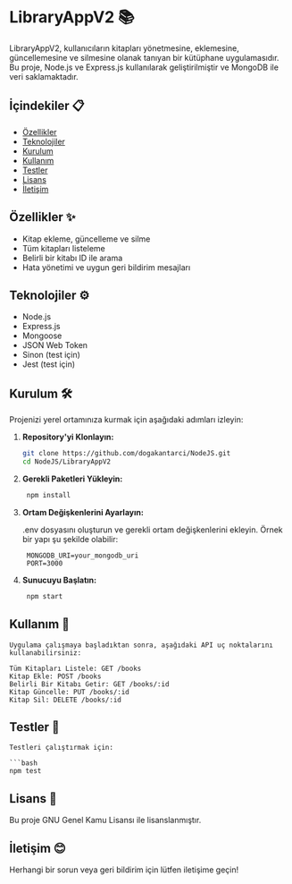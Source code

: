 # LibraryAppV2 📚

LibraryAppV2, kullanıcıların kitapları yönetmesine, eklemesine, güncellemesine ve silmesine olanak tanıyan bir kütüphane uygulamasıdır. Bu proje, Node.js ve Express.js kullanılarak geliştirilmiştir ve MongoDB ile veri saklamaktadır.

## İçindekiler 📋

- [Özellikler](#özellikler-✨)
- [Teknolojiler](#teknolojiler-⚙️)
- [Kurulum](#kurulum-🛠️)
- [Kullanım](#kullanım-🚀)
- [Testler](#testler-🧪)
- [Lisans](#lisans-📄)
- [İletişim](#iletişim-😊)

## Özellikler ✨

- Kitap ekleme, güncelleme ve silme
- Tüm kitapları listeleme
- Belirli bir kitabı ID ile arama
- Hata yönetimi ve uygun geri bildirim mesajları

## Teknolojiler ⚙️

- Node.js
- Express.js
- Mongoose
- JSON Web Token
- Sinon (test için)
- Jest (test için)

## Kurulum 🛠️

Projenizi yerel ortamınıza kurmak için aşağıdaki adımları izleyin:

1. **Repository'yi Klonlayın:**

   ```bash
   git clone https://github.com/dogakantarci/NodeJS.git
   cd NodeJS/LibraryAppV2

2. **Gerekli Paketleri Yükleyin:**
   
   ```bash
    npm install

3. **Ortam Değişkenlerini Ayarlayın:**

    .env dosyasını oluşturun ve gerekli ortam değişkenlerini ekleyin. Örnek bir yapı şu şekilde olabilir:

   ```env
    MONGODB_URI=your_mongodb_uri
    PORT=3000

4. **Sunucuyu Başlatın:**

   ```bash
    npm start

## Kullanım 🚀
    Uygulama çalışmaya başladıktan sonra, aşağıdaki API uç noktalarını kullanabilirsiniz:

    Tüm Kitapları Listele: GET /books
    Kitap Ekle: POST /books
    Belirli Bir Kitabı Getir: GET /books/:id
    Kitap Güncelle: PUT /books/:id
    Kitap Sil: DELETE /books/:id

## Testler 🧪

    Testleri çalıştırmak için:

    ```bash
    npm test

## Lisans 📄

Bu proje GNU Genel Kamu Lisansı ile lisanslanmıştır.

## İletişim 😊
Herhangi bir sorun veya geri bildirim için lütfen iletişime geçin!